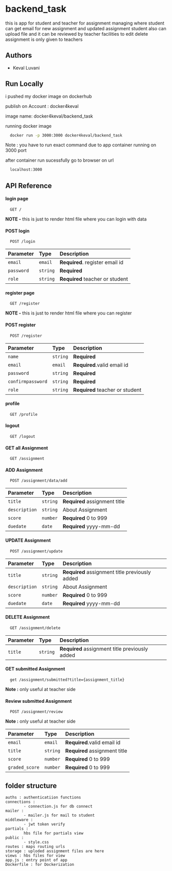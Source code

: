 
# backend_task 

this is app for student and teacher for assignment managing 
where student can get email for new assignment and updated assignment
student also can upload file and it can be reviewed by teacher
facilities to edit delete assignment is only given to teachers
 

## Authors

- Keval Luvani
  
## Run Locally

i pushed my docker image on dockerhub

publish on Account :  docker4keval

image name: docker4keval/backend_task 

running docker image 

```bash
  docker run -p 3000:3000 docker4keval/backend_task
```

Note : you have to run exact command due to app container running on 3000 port 

after container run sucessfully go to browser on url

```bash
  localhost:3000
```
## API Reference

#### login page

```http
  GET /
```
**NOTE -** this is just to render html file where you can login with data 


#### POST login

```http
  POST /login
```

| Parameter | Type     | Description                       |
| :-------- | :------- | :-------------------------------- |
| `email`      | `email` | **Required**. register email id |
| `password`      | `string` | **Required** |
| `role`      | `string` | **Required** teacher or student  |


#### register page

```http
  GET /register
```
**NOTE -** this is just to render html file where you can register


#### POST register

```http
  POST /register
```

| Parameter | Type     | Description                       |
| :-------- | :------- | :-------------------------------- |
| `name`      | `string` | **Required** |
| `email`      | `email` | **Required**.valid email id |
| `password`      | `string` | **Required** |
| `confirmpassword`      | `string` | **Required** |
| `role`      | `string` | **Required** teacher or student  |


#### profile

```http
  GET /profile
```


#### logout

```http
  GET /logout
```


#### GET all Assignment

```http
  GET /assignment
```


#### ADD Assignment
```http
  POST /assignment/data/add
```
| Parameter | Type     | Description                       |
| :-------- | :------- | :-------------------------------- |
| `title`      | `string` | **Required** assignment title |
| `description`      | `string` | About Assignment |
| `score`      | `number` | **Required** 0 to 999|
| `duedate`      | `date` | **Required** yyyy-mm-dd|


#### UPDATE Assignment
```http
  POST /assignment/update
```
| Parameter | Type     | Description                       |
| :-------- | :------- | :-------------------------------- |
| `title`      | `string` | **Required** assignment title previously added |
| `description`      | `string` | About Assignment |
| `score`      | `number` | **Required** 0 to 999|
| `duedate`      | `date` | **Required** yyyy-mm-dd|


#### DELETE Assignment
```http
  GET /assignment/delete
```
| Parameter | Type     | Description                       |
| :-------- | :------- | :-------------------------------- |
| `title`      | `string` | **Required** assignment title previously added |


#### GET submitted Assignment
```http
  get /assignment/submitted?title={assignment_title}
```
**Note :** only useful at teacher side


#### Review submitted Assignment
```http
  POST /assignment/review
```
**Note :** only useful at teacher side

| Parameter | Type     | Description                       |
| :-------- | :------- | :-------------------------------- |
| `email`      | `email` | **Required**.valid email id |
| `title`      | `string` | **Required** assignment title |
| `score`      | `number` | **Required** 0 to 999|
| `graded_score`      | `number` | **Required** 0 to 999|











## folder structure
    auths : authenticatiion functions
    connections : 
            - connection.js for db connect
    mailer : 
            - mailer.js for mail to student 
    middleware : 
            - jwt token verify
    partials :  
            hbs file for partials view
    public : 
            - style.css
    routes : maps routing urls
    storage : uploded assignment files are here
    views : hbs files for view
    app.js : entry point of app
    Dockerfile : for Dockerization
            
